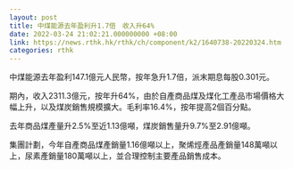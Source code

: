 ```yaml
---
layout: post
title: 中煤能源去年盈利升1.7倍　收入升64%
date: 2022-03-24 21:02:21.000000000 +08:00
link: https://news.rthk.hk/rthk/ch/component/k2/1640738-20220324.htm
categories: rthk
---
```


中煤能源去年盈利147.1億元人民幣，按年急升1.7倍，派末期息每股0.301元。

期內，收入2311.3億元，按年升64%，由於自產商品煤及煤化工產品市場價格大幅上升，以及煤炭銷售規模擴大。毛利率16.4%，按年提高2個百分點。

去年商品煤產量升2.5%至近1.13億噸，煤炭銷售量升9.7%至2.91億噸。

集團計劃，今年自產商品煤產銷量1.16億噸以上，聚烯烴產品產銷量148萬噸以上，尿素產銷量180萬噸以上，並合理控制主要產品銷售成本。
